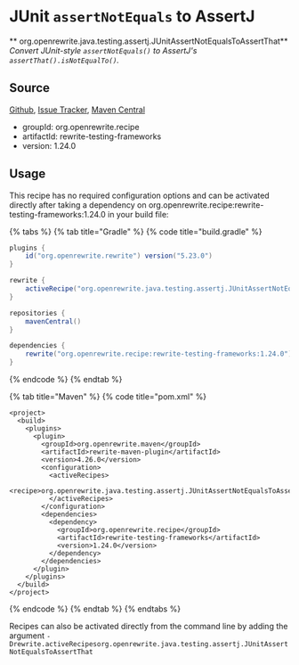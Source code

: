 # JUnit `assertNotEquals` to AssertJ

** org.openrewrite.java.testing.assertj.JUnitAssertNotEqualsToAssertThat**
_Convert JUnit-style `assertNotEquals()` to AssertJ's `assertThat().isNotEqualTo()`._

## Source

[Github](https://github.com/openrewrite/rewrite-testing-frameworks), [Issue Tracker](https://github.com/openrewrite/rewrite-testing-frameworks/issues), [Maven Central](https://search.maven.org/artifact/org.openrewrite.recipe/rewrite-testing-frameworks/1.24.0/jar)

* groupId: org.openrewrite.recipe
* artifactId: rewrite-testing-frameworks
* version: 1.24.0


## Usage

This recipe has no required configuration options and can be activated directly after taking a dependency on org.openrewrite.recipe:rewrite-testing-frameworks:1.24.0 in your build file:

{% tabs %}
{% tab title="Gradle" %}
{% code title="build.gradle" %}
```groovy
plugins {
    id("org.openrewrite.rewrite") version("5.23.0")
}

rewrite {
    activeRecipe("org.openrewrite.java.testing.assertj.JUnitAssertNotEqualsToAssertThat")
}

repositories {
    mavenCentral()
}

dependencies {
    rewrite("org.openrewrite.recipe:rewrite-testing-frameworks:1.24.0")
}
```
{% endcode %}
{% endtab %}

{% tab title="Maven" %}
{% code title="pom.xml" %}
```markup
<project>
  <build>
    <plugins>
      <plugin>
        <groupId>org.openrewrite.maven</groupId>
        <artifactId>rewrite-maven-plugin</artifactId>
        <version>4.26.0</version>
        <configuration>
          <activeRecipes>
            <recipe>org.openrewrite.java.testing.assertj.JUnitAssertNotEqualsToAssertThat</recipe>
          </activeRecipes>
        </configuration>
        <dependencies>
          <dependency>
            <groupId>org.openrewrite.recipe</groupId>
            <artifactId>rewrite-testing-frameworks</artifactId>
            <version>1.24.0</version>
          </dependency>
        </dependencies>
      </plugin>
    </plugins>
  </build>
</project>
```
{% endcode %}
{% endtab %}
{% endtabs %}

Recipes can also be activated directly from the command line by adding the argument `-Drewrite.activeRecipesorg.openrewrite.java.testing.assertj.JUnitAssertNotEqualsToAssertThat`
